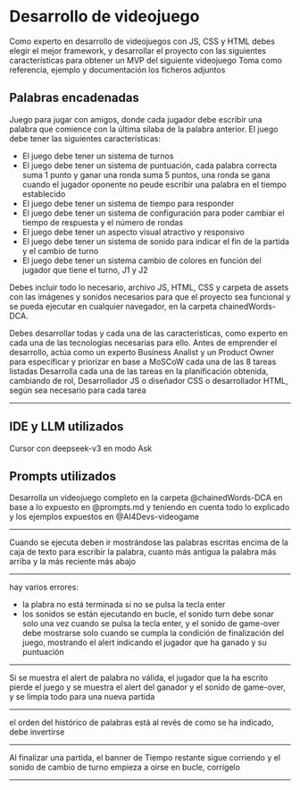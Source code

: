 # Desarrollo de videojuego

Como experto en desarrollo de videojuegos con JS, CSS y HTML debes elegir el mejor framework, y desarrollar el proyecto con las siguientes características para obtener un MVP del siguiente videojuego
Toma como referencia, ejemplo y documentación los ficheros adjuntos

## Palabras encadenadas

Juego para jugar con amigos, donde cada jugador debe escribir una palabra que comience con la última sílaba de la palabra anterior.
El juego debe tener las siguientes características:

- El juego debe tener un sistema de turnos
- El juego debe tener un sistema de puntuación, cada palabra correcta suma 1 punto y ganar una ronda suma 5 puntos, una ronda se gana cuando el jugador oponente no peude escribir una palabra en el tiempo establecido
- El juego debe tener un sistema de tiempo para responder
- El juego debe tener un sistema de configuración para poder cambiar el tiempo de respuesta y el número de rondas
- El juego debe tener un aspecto visual atractivo y responsivo
- El juego debe tener un sistema de sonido para indicar el fin de la partida y el cambio de turno
- El juego debe tener un sistema cambio de colores en función del jugador que tiene el turno, J1 y J2

Debes incluir todo lo necesario, archivo JS, HTML, CSS y carpeta de assets con las imágenes y sonidos necesarios para que el proyecto sea funcional y se pueda ejecutar en cualquier navegador, en la carpeta chainedWords-DCA.

Debes desarrollar todas y cada una de las características, como experto en cada una de las tecnologías necesarias para ello.
Antes de emprender el desarrollo, actúa como un experto Business Analist y un Product Owner para especificar y priorizar en base a MoSCoW cada una de las 8 tareas listadas
Desarrolla cada una de las tareas en la planificación obtenida, cambiando de rol, Desarrollador JS o diseñador CSS o desarrollador HTML, según sea necesario para cada tarea

-----

## IDE y LLM utilizados

Cursor con deepseek-v3 en modo Ask

## Prompts utilizados

Desarrolla un videojuego completo en la carpeta @chainedWords-DCA  en base a lo expuesto en @prompts.md y teniendo en cuenta todo lo explicado y los ejemplos expuestos en @AI4Devs-videogame

-----

Cuando se ejecuta deben ir mostrándose las palabras escritas encima de la caja de texto para escribir la palabra, cuanto más antigua la palabra más arriba y la más reciente más abajo

-----

hay varios errores:
- la plabra no está terminada si no se pulsa la tecla enter
- los sonidos se están ejecutando en bucle, el sonido turn debe sonar solo una vez cuando se pulsa la tecla enter, y el sonido de game-over debe mostrarse solo cuando se cumpla la condición de finalización del juego, mostrando el alert indicando el jugador que ha ganado y su puntuación

-----

Si se muestra el alert de palabra no válida, el jugador que la ha escrito pierde el juego y se muestra el alert del ganador y el sonido de game-over, y se limpia todo para una nueva partida

-----

el orden del histórico de palabras está al revés de como se ha indicado, debe invertirse

-----

Al finalizar una partida, el banner de Tiempo restante sigue corriendo y el sonido de cambio de turno empieza a oirse en bucle, corrígelo

-----